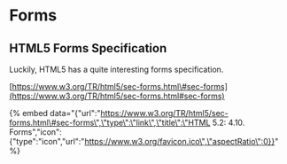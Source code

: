 # Forms

## HTML5 Forms Specification

Luckily, HTML5 has a quite interesting forms specification.

[https://www.w3.org/TR/html5/sec-forms.html\#sec-forms](https://www.w3.org/TR/html5/sec-forms.html#sec-forms)

{% embed data="{\"url\":\"https://www.w3.org/TR/html5/sec-forms.html\#sec-forms\",\"type\":\"link\",\"title\":\"HTML 5.2: 4.10. Forms\",\"icon\":{\"type\":\"icon\",\"url\":\"https://www.w3.org/favicon.ico\",\"aspectRatio\":0}}" %}



